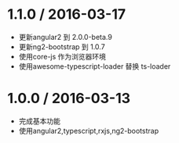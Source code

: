 1.1.0 / 2016-03-17
==================

* 更新angular2 到 2.0.0-beta.9
* 更新ng2-bootstrap 到 1.0.7
* 使用core-js 作为浏览器环境
* 使用awesome-typescript-loader 替换 ts-loader


1.0.0 / 2016-03-13
==================

* 完成基本功能
* 使用angular2,typescript,rxjs,ng2-bootstrap